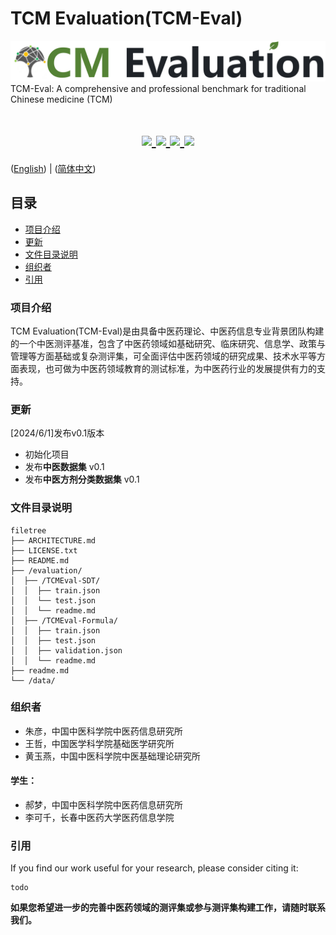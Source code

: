 # TCM Evaluation(TCM-Eval)
<a href="https://github.com/zhuyan166/TCMEval">
  <img src="figs/TCM_bench_logo.png" alt="Logo">
</a>
TCM-Eval: A comprehensive and professional benchmark for traditional Chinese medicine (TCM)
<h1 align="center">
  <a href="">
    <img src="https://img.shields.io/badge/releases-v0.1-red" />
  </a>
  <a href="">
    <img src="https://img.shields.io/badge/docs-v1.0-yellow" />
  </a>
  <a href="">
    <img src="https://img.shields.io/badge/TCM-Benchmark-blue" />
  </a>
  <a href="">
    <img src="https://img.shields.io/badge/LICENSE-Apache%202.0-brightgreen" />
  </a>
</h1>

([English](readme.md)) | ([简体中文](readme_zh.md))

## 目录
- [项目介绍](#项目介绍)
- [更新](#更新)
- [文件目录说明](#文件目录说明)
- [组织者](#组织者)
- [引用](#引用)

### 项目介绍
TCM Evaluation(TCM-Eval)是由具备中医药理论、中医药信息专业背景团队构建的一个中医测评基准，包含了中医药领域如基础研究、临床研究、信息学、政策与管理等方面基础或复杂测评集，可全面评估中医药领域的研究成果、技术水平等方面表现，也可做为中医药领域教育的测试标准，为中医药行业的发展提供有力的支持。

### 更新
[2024/6/1]发布v0.1版本
- 初始化项目
- 发布**中医数据集** v0.1
- 发布**中医方剂分类数据集** v0.1

### 文件目录说明
```
filetree 
├── ARCHITECTURE.md
├── LICENSE.txt
├── README.md
├── /evaluation/
│  ├── /TCMEval-SDT/
│  │  ├── train.json
│  │  └── test.json
│  │  └── readme.md
│  ├── /TCMEval-Formula/
│  │  ├── train.json
│  │  ├── test.json
│  │  ├── validation.json
│  │  └── readme.md
├── readme.md
└── /data/

```

### 组织者
- 朱彦，中国中医科学院中医药信息研究所
- 王哲，中国医学科学院基础医学研究所
- 黄玉燕，中国中医科学院中医基础理论研究所

#### 学生：
- 郝梦，中国中医科学院中医药信息研究所
- 李可千，长春中医药大学医药信息学院

### 引用
If you find our work useful for your research, please consider citing it:
```
todo
```

**如果您希望进一步的完善中医药领域的测评集或参与测评集构建工作，请随时联系我们。**

